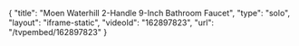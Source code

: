 {
    "title": "Moen Waterhill 2-Handle 9-Inch Bathroom Faucet",
    "type": "solo",
    "layout": "iframe-static",
    "videoId": "162897823",
    "url": "\/tvpembed\/162897823"
}